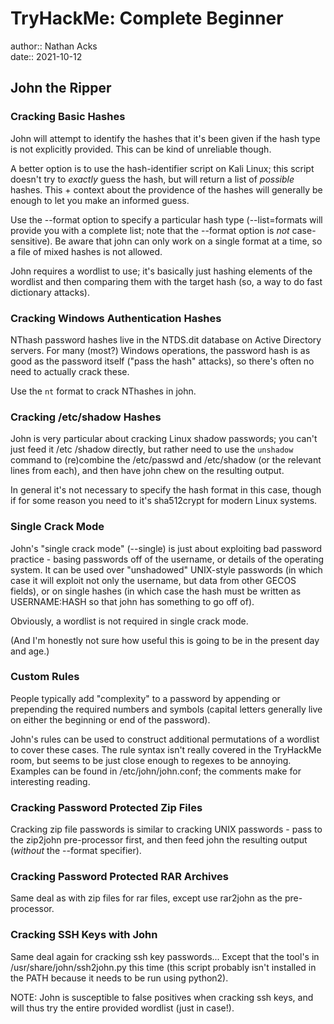 # TryHackMe: Complete Beginner

author:: Nathan Acks  
date:: 2021-10-12

## John the Ripper

### Cracking Basic Hashes

John will attempt to identify the hashes that it's been given if the hash type is not explicitly provided. This can be kind of unreliable though.

A better option is to use the hash-identifier script on Kali Linux; this script doesn't try to *exactly* guess the hash, but will return a list of *possible* hashes. This + context about the providence of the hashes will generally be enough to let you make an informed guess.

Use the --format option to specify a particular hash type (--list=formats will provide you with a complete list; note that the --format option is *not* case-sensitive). Be aware that john can only work on a single format at a time, so a file of mixed hashes is not allowed.

John requires a wordlist to use; it's basically just hashing elements of the wordlist and then comparing them with the target hash (so, a way to do fast dictionary attacks).

### Cracking Windows Authentication Hashes

NThash password hashes live in the NTDS.dit database on Active Directory servers. For many (most?) Windows operations, the password hash is as good as the password itself ("pass the hash" attacks), so there's often no need to actually crack these.

Use the `nt` format to crack NThashes in john.

### Cracking /etc/shadow Hashes

John is very particular about cracking Linux shadow passwords; you can't just feed it /etc /shadow directly, but rather need to use the `unshadow` command to (re)combine the /etc/passwd and /etc/shadow (or the relevant lines from each), and then have john chew on the resulting output.

In general it's not necessary to specify the hash format in this case, though if for some reason you need to it's sha512crypt for modern Linux systems.

### Single Crack Mode

John's "single crack mode" (--single) is just about exploiting bad password practice - basing passwords off of the username, or details of the operating system. It can be used over "unshadowed" UNIX-style passwords (in which case it will exploit not only the username, but data from other GECOS fields), or on single hashes (in which case the hash must be written as USERNAME:HASH so that john has something to go off of).

Obviously, a wordlist is not required in single crack mode.

(And I'm honestly not sure how useful this is going to be in the present day and age.)

### Custom Rules

People typically add "complexity" to a password by appending or prepending the required numbers and symbols (capital letters generally live on either the beginning or end of the password).

John's rules can be used to construct additional permutations of a wordlist to cover these cases. The rule syntax isn't really covered in the TryHackMe room, but seems to be just close enough to regexes to be annoying. Examples can be found in /etc/john/john.conf; the comments make for interesting reading.

### Cracking Password Protected Zip Files

Cracking zip file passwords is similar to cracking UNIX passwords - pass to the zip2john pre-processor first, and then feed john the resulting output (*without* the --format specifier).

### Cracking Password Protected RAR Archives

Same deal as with zip files for rar files, except use rar2john as the pre-processor.

### Cracking SSH Keys with John

Same deal again for cracking ssh key passwords... Except that the tool's in /usr/share/john/ssh2john.py this time (this script probably isn't installed in the PATH because it needs to be run using python2).

NOTE: John is susceptible to false positives when cracking ssh keys, and will thus try the entire provided wordlist (just in case!).

